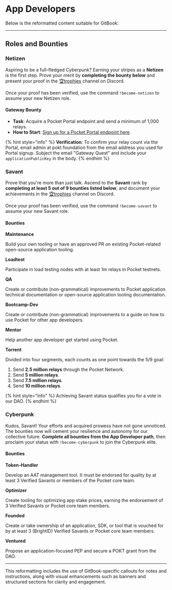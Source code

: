 # App Developers

Below is the reformatted content suitable for GitBook:

***

## Roles and Bounties

### Netizen

Aspiring to be a full-fledged Cyberpunk? Earning your stripes as a **Netizen** is the first step. Prove your merit by **completing the bounty below** and present your proof in the [🏆trophies](https://discord.com/channels/553741558869131266/763504639299289138) channel on Discord.

Once your proof has been verified, use the command `!become-netizen` to assume your new Netizen role.

#### Gateway Bounty

* **Task**: Acquire a Pocket Portal endpoint and send a minimum of 1,000 relays.
* **How to Start**: [Sign up for a Pocket Portal endpoint here](https://www.portal.pokt.network).

{% hint style="info" %}
**Verification**: To confirm your relay count via the Portal, email admin at pokt foundation from the email address you used for Portal signup. Subject the email "Gateway Quest" and include your `applicationPublicKey` in the body.
{% endhint %}

### Savant

Prove that you're more than just talk. Ascend to the **Savant** rank by **completing at least 5 out of 9 bounties listed below**, and document your achievements in the [🏆trophies](https://discord.com/channels/553741558869131266/763504639299289138) channel on Discord.

Once your proof has been verified, use the command `!become-savant` to assume your new Savant role.

#### Bounties

**Maintenance**

Build your own tooling or have an approved PR on existing Pocket-related open-source application tooling.

**Loadtest**

Participate in load testing nodes with at least 1m relays in Pocket testnets.

**QA**

Create or contribute (non-grammatical) improvements to Pocket application technical documentation or open-source application tooling documentation.

**Bootcamp-Dev**

Create or contribute (non-grammatical) improvements to a guide on how to use Pocket for other app developers.

**Mentor**

Help another app developer get started using Pocket.

**Torrent**

Divided into four segments, each counts as one point towards the 5/9 goal:

1. Send **2.5 million relays** through the Pocket Network.
2. Send **5 million relays**.
3. Send **7.5 million relays**.
4. Send **10 million relays**.

{% hint style="info" %}
Achieving Savant status qualifies you for a vote in our DAO.
{% endhint %}

### Cyberpunk

Kudos, Savant! Your efforts and acquired prowess have not gone unnoticed. The bounties now will cement your resilience and autonomy for our collective future. **Complete all bounties from the App Developer path**, then proclaim your status with `!become-cyberpunk` to join the Cyberpunk elite.

#### Bounties

**Token-Handler**

Develop an AAT management tool. It must be endorsed for quality by at least 3 Verified Savants or members of the Pocket core team.

**Optimizer**

Create tooling for optimizing app stake prices, earning the endorsement of 3 Verified Savants or Pocket core team members.

**Founded**

Create or take ownership of an application, SDK, or tool that is vouched for by at least 3 (BrightID) Verified Savants or Pocket core team members.

**Ventured**

Propose an application-focused PEP and secure a POKT grant from the DAO.

***

This reformatting includes the use of GitBook-specific callouts for notes and instructions, along with visual enhancements such as banners and structured sections for clarity and engagement.
